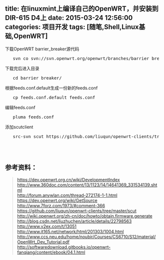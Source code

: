 title: 在linuxmint上编译自己的OpenWRT，并安装到DIR-615 D4上
date: 2015-03-24 12:56:00
categories: 项目开发
tags: [随笔,Shell,Linux基础,OpenWRT]
---
下载OpenWRT barrier_breaker源代码<br />
<pre class="brush:bash; toolbar:false;">   svn co svn://svn.openwrt.org/openwrt/branches/barrier_breaker</pre>
下载完后进入目录<br />
<pre class="brush:bash; toolbar:false;">   cd barrier_breaker/</pre>
根据feeds.conf.default生成一份新的feeds.conf<br />
<pre class="brush:bash; toolbar:false;">   cp feeds.conf.default feeds.conf</pre>
编辑feeds.conf<br />
<pre class="brush:bash; toolbar:false;">   pluma feeds.conf</pre>
添加scutclient<br />
<pre class="brush:bash; toolbar:false;">   src-svn scut https://github.com/liuqun/openwrt-clients/tree/master/scut/</pre>
<!--more--><br />
<br />
<h2>
	参考资料：
</h2>
<blockquote>
	<a href="https://dev.openwrt.org.cn/wiki/DevelopmentIndex" target="_blank">https://dev.openwrt.org.cn/wiki/DevelopmentIndex<br />
</a><a href="http://www.360doc.com/content/13/1123/14/14641369_331534139.shtml" target="_blank">http://www.360doc.com/content/13/1123/14/14641369_331534139.shtml<br />
</a><a href="http://forum.anywlan.com/thread-272174-1-1.html" target="_blank">http://forum.anywlan.com/thread-272174-1-1.html<br />
</a><a href="https://dev.openwrt.org/wiki/GetSource" target="_blank">https://dev.openwrt.org/wiki/GetSource<br />
</a><a href="http://www.7forz.com/1973/#comment-366" target="_blank">http://www.7forz.com/1973/#comment-366<br />
</a><a href="https://github.com/liuqun/openwrt-clients/tree/master/scut" target="_blank">https://github.com/liuqun/openwrt-clients/tree/master/scut<br />
</a><a href="http://wiki.openwrt.org/zh-cn/doc/howto/obtain.firmware.generate" target="_blank">http://wiki.openwrt.org/zh-cn/doc/howto/obtain.firmware.generate<br />
</a><a href="http://blog.csdn.net/liuzhuchen/article/details/22798563" target="_blank">http://blog.csdn.net/liuzhuchen/article/details/22798563<br />
</a><a href="http://www.v2ex.com/t/13051" target="_blank">http://www.v2ex.com/t/13051<br />
</a><a href="http://www.it165.net/network/html/201303/1004.html" target="_blank">http://www.it165.net/network/html/201303/1004.html<br />
</a><a href="http://www.ccs.neu.edu/home/noubir/Courses/CS6710/S12/material/OpenWrt_Dev_Tutorial.pdf" target="_blank">http://www.ccs.neu.edu/home/noubir/Courses/CS6710/S12/material/OpenWrt_Dev_Tutorial.pdf<br />
</a><a href="http://softwaredownload.gitbooks.io/openwrt-fanqiang/content/ebook/04.1.html" target="_blank">http://softwaredownload.gitbooks.io/openwrt-fanqiang/content/ebook/04.1.html</a> 
</blockquote>